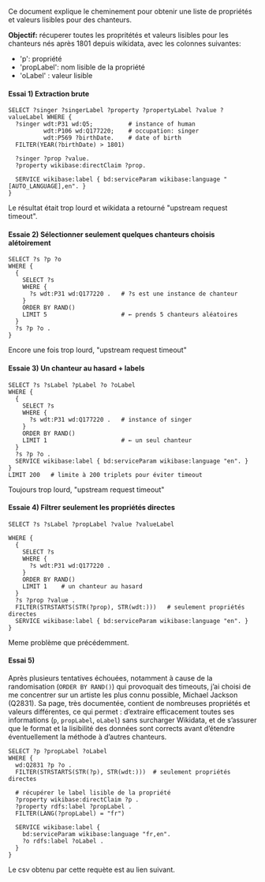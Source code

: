 Ce document explique le cheminement pour obtenir une liste de propriétés et valeurs lisibles pour des chanteurs. 

**Objectif:** récuperer toutes les propritétés et valeurs lisibles pour les chanteurs nés après 1801 depuis wikidata, avec les colonnes suivantes: 
- 'p': propriété
- 'propLabel': nom lisible de la propriété
- 'oLabel' : valeur lisible

#### Essai 1) Extraction brute

```sparql
SELECT ?singer ?singerLabel ?property ?propertyLabel ?value ?valueLabel WHERE {
  ?singer wdt:P31 wd:Q5;          # instance of human
          wdt:P106 wd:Q177220;    # occupation: singer
          wdt:P569 ?birthDate.    # date of birth
  FILTER(YEAR(?birthDate) > 1801)

  ?singer ?prop ?value.
  ?property wikibase:directClaim ?prop.

  SERVICE wikibase:label { bd:serviceParam wikibase:language "[AUTO_LANGUAGE],en". }
}

```
Le résultat était trop lourd et wikidata a retourné "upstream request timeout".

#### Essaie 2) Sélectionner seulement quelques chanteurs choisis alétoirement

```sparql
SELECT ?s ?p ?o
WHERE {
  {
    SELECT ?s
    WHERE {
      ?s wdt:P31 wd:Q177220 .   # ?s est une instance de chanteur
    }
    ORDER BY RAND()
    LIMIT 5                     # ← prends 5 chanteurs aléatoires
  }
  ?s ?p ?o .
}
```
Encore une fois trop lourd, "upstream request timeout"

#### Essaie 3) Un chanteur au hasard + labels
```sparql
SELECT ?s ?sLabel ?pLabel ?o ?oLabel
WHERE {
  {
    SELECT ?s
    WHERE {
      ?s wdt:P31 wd:Q177220 .   # instance of singer
    }
    ORDER BY RAND()
    LIMIT 1                     # ← un seul chanteur
  }
  ?s ?p ?o .
  SERVICE wikibase:label { bd:serviceParam wikibase:language "en". }
}
LIMIT 200   # limite à 200 triplets pour éviter timeout

```
Toujours trop lourd, "upstream request timeout"

#### Essaie 4) Filtrer seulement les propriétés directes
```sparql
SELECT ?s ?sLabel ?propLabel ?value ?valueLabel

WHERE {
  {
    SELECT ?s
    WHERE {
      ?s wdt:P31 wd:Q177220 .
    }
    ORDER BY RAND()
    LIMIT 1    # un chanteur au hasard
  }
  ?s ?prop ?value .
  FILTER(STRSTARTS(STR(?prop), STR(wdt:)))   # seulement propriétés directes
  SERVICE wikibase:label { bd:serviceParam wikibase:language "en". }
}
```
Meme problème que précédemment.

#### Essai 5) 
Après plusieurs tentatives échouées, notamment à cause de la randomisation (`ORDER BY RAND()`) qui provoquait des timeouts, j’ai choisi de me concentrer sur un artiste les plus connu possible, Michael Jackson (Q2831). Sa page, très documentée, contient de nombreuses propriétés et valeurs différentes, ce qui permet : d’extraire efficacement toutes ses informations (`p`, `propLabel`, `oLabel`) sans surcharger Wikidata, et de s’assurer que le format et la lisibilité des données sont corrects avant d’étendre éventuellement la méthode à d’autres chanteurs.

```sparql
SELECT ?p ?propLabel ?oLabel
WHERE {
  wd:Q2831 ?p ?o .
  FILTER(STRSTARTS(STR(?p), STR(wdt:)))  # seulement propriétés directes

  # récupérer le label lisible de la propriété
  ?property wikibase:directClaim ?p .
  ?property rdfs:label ?propLabel .
  FILTER(LANG(?propLabel) = "fr")

  SERVICE wikibase:label { 
    bd:serviceParam wikibase:language "fr,en". 
    ?o rdfs:label ?oLabel .
  }
}
```
Le csv obtenu par cette requète est au lien suivant. 
